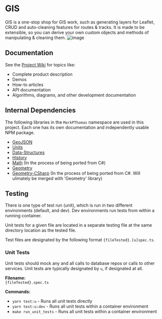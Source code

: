 # GIS
GIS is a one-stop shop for GIS work, such as generating layers for Leaflet, CRUD and auto-cleaning features for routes & tracks. It is made to be extensible, so you can derive your own custom objects and methods of manipulating & cleaning them.
![image](https://github.com/MarkPThomas/mark.ly/assets/6684303/47746807-6bca-4737-a9f8-5d29fa615929)


## Documentation
See the [Project Wiki](https://markpthomas.github.io/wiki/GIS_52756784.html) for topics like:
- Complete product description
- Demos
- How-to articles
- API documentation
- Algorithms, diagrams, and other development documentation

## Internal Dependencies
The following libraries in the `MarkPThomas` namespace are used in this project. Each one has its own documentation and independently usable NPM package.
- [GeoJSON](https://github.com/MarkPThomas/mark.ly/tree/main/packages/libraries/geojson)
- [Units](https://github.com/MarkPThomas/mark.ly/tree/main/packages/libraries/units)
- [Data-Structures](https://github.com/MarkPThomas/mark.ly/tree/main/packages/libraries/data-structures)
- [History](https://github.com/MarkPThomas/mark.ly/tree/main/packages/libraries/history)
- [Math](https://github.com/MarkPThomas/mark.ly/tree/main/packages/libraries/math) (In the process of being ported from C#)
- [Geometry](https://github.com/MarkPThomas/mark.ly/tree/main/packages/libraries/geometry)
- [Geometry-CSharp](https://github.com/MarkPThomas/mark.ly/tree/main/packages/libraries/geometry-csharp) (In the process of being ported from C#. Will ulimately be merged with 'Geometry' library)

## Testing
There is one type of test run (unit), which is run in two different environments (default, and dev). Dev environments run tests from within a running container.

Unit tests for a given file are located in a separate testing file at the same directory location as the tested file.

Test files are designated by the following format `{fileTested}.[u]spec.ts`.

### Unit Tests
Unit tests should mock any and all calls to database repos or calls to other services. Unit tests are typically designated by `u`, if designated at all.

**Filename:** \
  `{fileTested}.spec.ts`

**Commands:**
* `yarn test:u`         - Runs all unit tests directly
* `yarn test:u:dev`     - Runs all unit tests within a container environment
* `make run_unit_tests` - Runs all unit tests within a container environment
